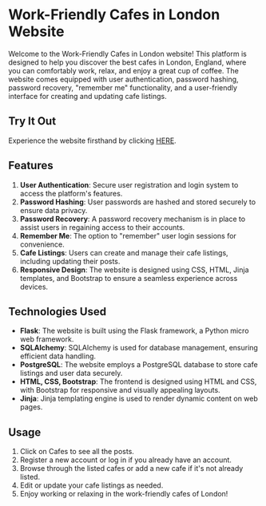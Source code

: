 # Work-Friendly Cafes in London Website

Welcome to the Work-Friendly Cafes in London website! This platform is designed to help you discover the best cafes in London, England, where you can comfortably work, relax, and enjoy a great cup of coffee. The website comes equipped with user authentication, password hashing, password recovery, "remember me" functionality, and a user-friendly interface for creating and updating cafe listings.

## Try It Out

Experience the website firsthand by clicking [HERE](https://dgutierrezengineer.com/cafewebsite).

## Features

1. **User Authentication**: Secure user registration and login system to access the platform's features.
2. **Password Hashing**: User passwords are hashed and stored securely to ensure data privacy.
3. **Password Recovery**: A password recovery mechanism is in place to assist users in regaining access to their accounts.
4. **Remember Me**: The option to "remember" user login sessions for convenience.
5. **Cafe Listings**: Users can create and manage their cafe listings, including updating their posts.
6. **Responsive Design**: The website is designed using CSS, HTML, Jinja templates, and Bootstrap to ensure a seamless experience across devices.

## Technologies Used

- **Flask**: The website is built using the Flask framework, a Python micro web framework.
- **SQLAlchemy**: SQLAlchemy is used for database management, ensuring efficient data handling.
- **PostgreSQL**: The website employs a PostgreSQL database to store cafe listings and user data securely.
- **HTML, CSS, Bootstrap**: The frontend is designed using HTML and CSS, with Bootstrap for responsive and visually appealing layouts.
- **Jinja**: Jinja templating engine is used to render dynamic content on web pages.

## Usage

1. Click on Cafes to see all the posts.
2. Register a new account or log in if you already have an account.
3. Browse through the listed cafes or add a new cafe if it's not already listed.
4. Edit or update your cafe listings as needed.
5. Enjoy working or relaxing in the work-friendly cafes of London!
